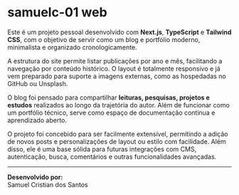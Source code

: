 # samuelc-01 web

Este é um projeto pessoal desenvolvido com **Next.js**, **TypeScript** e **Tailwind CSS**, com o objetivo de servir como um blog e portfólio moderno, minimalista e organizado cronologicamente.

A estrutura do site permite listar publicações por ano e mês, facilitando a navegação por conteúdo histórico. O layout é totalmente responsivo e já vem preparado para suporte a imagens externas, como as hospedadas no GitHub ou Unsplash.

O blog foi pensado para compartilhar **leituras, pesquisas, projetos e estudos** realizados ao longo da trajetória do autor. Além de funcionar como um portfólio técnico, serve como espaço de documentação contínua e aprendizado aberto.

O projeto foi concebido para ser facilmente extensível, permitindo a adição de novos posts e personalizações de layout ou estilo com facilidade. Além disso, ele é uma base sólida para futuras integrações com CMS, autenticação, busca, comentários e outras funcionalidades avançadas.

---

**Desenvolvido por:**  
Samuel Cristian dos Santos
